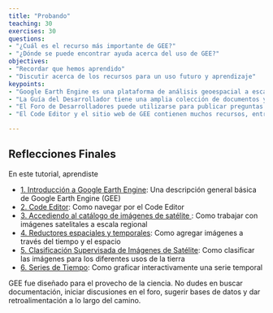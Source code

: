 ```yaml
---
title: "Probando"
teaching: 30
exercises: 30
questions:
- "¿Cuál es el recurso más importante de GEE?"
- "¿Dónde se puede encontrar ayuda acerca del uso de GEE?"
objectives:
- "Recordar que hemos aprendido"
- "Discutir acerca de los recursos para un uso futuro y aprendizaje"
keypoints:
- "Google Earth Engine es una plataforma de análisis geoespacial a escala planetaria."
- "La Guía del Desarrollador tiene una amplia colección de documentos y scripts de ejemplo."
- "El Foro de Desarrolladores puede utilizarse para publicar preguntas o responder a preguntas sobre scripts de GEE."
- "El Code Editor y el sitio web de GEE contienen muchos recursos, entre ellos el catálogo de datos, la documentación de scripts y lugares para la retroalimentación de los usuarios."

---
```


## Reflecciones Finales

En este tutorial, aprendiste
- [1. Introducción a Google Earth Engine](https://hasencios.github.io/GEE_BASICO_SENAMHI/01-introduction/): Una descripción general básica de Google Earth Engine (GEE)
- [2. Code Editor](https://hasencios.github.io/GEE_BASICO_SENAMHI/02-code-editor/): Como navegar por el Code Editor
- [3. Accediendo al catálogo de imágenes de satélite
](https://hasencios.github.io/GEE_BASICO_SENAMHI/03-load-imagery/): Como trabajar con imágenes satelitales a escala regional
- [4. Reductores espaciales y temporales](https://hasencios.github.io/GEE_BASICO_SENAMHI/04-reducers/): Como agregar imágenes a través del tiempo y el espacio
- [5. Clasificación Supervisada de Imágenes de Satélite](https://hasencios.github.io/GEE_BASICO_SENAMHI/05-classify-imagery/): Como clasificar las imágenes para los diferentes usos de la tierra
- [6. Series de Tiempo](https://hasencios.github.io/GEE_BASICO_SENAMHI/06-time-series/): Como graficar interactivamente una serie temporal

GEE fue diseñado para el provecho de la ciencia. No dudes en buscar documentación, iniciar discusiones en el foro, sugerir bases de datos y dar retroalimentación a lo largo del camino.